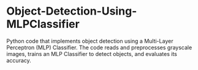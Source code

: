 # Object-Detection-Using-MLPClassifier

Python code that implements object detection using a Multi-Layer Perceptron (MLP) Classifier.
The code reads and preprocesses grayscale images, trains an MLP Classifier to detect objects, and evaluates its accuracy.
